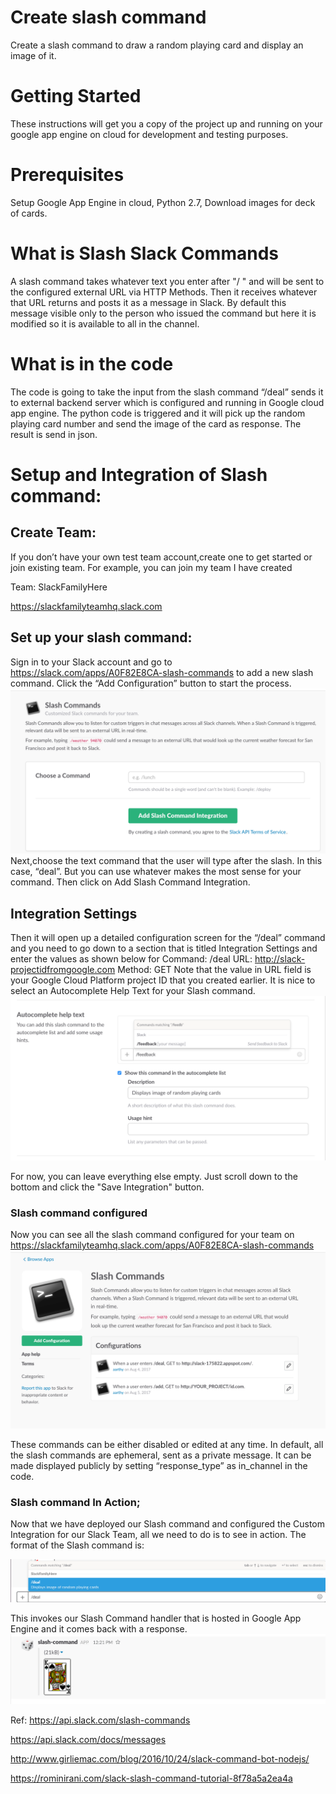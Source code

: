 
# Create slash command
Create a slash command to draw a random playing card and display an image of it.

# Getting Started
These instructions will get you a copy of the project up and running on your google app engine on cloud for development and testing purposes. 

# Prerequisites
Setup Google App Engine in cloud, Python 2.7, Download images for deck of cards.

# What is Slash Slack Commands
A slash command takes whatever text you enter after "/ " and will be sent to the configured external URL via HTTP Methods. Then it receives whatever that URL returns and posts it as a message in Slack. By default this message visible only to the person who issued the command but here it is modified so it is available to all in the channel.

# What is in the code
The code is going to take the input from the slash command “/deal” sends it to external backend server which is configured and running in Google cloud app engine. The python code is triggered and it will pick up the random playing card number and send the image of the card as response. The result is send in json.

# Setup and Integration of Slash command:
## Create Team:
If you don’t have your own test team account,create one to get started or join existing team.
For example, you can join my team I have created

Team: SlackFamilyHere

https://slackfamilyteamhq.slack.com

## Set up your slash command:
Sign in to your Slack account and go to https://slack.com/apps/A0F82E8CA-slash-commands to add a new slash command.
Click the “Add Configuration” button to start the process.
![Add a new configuration](AddSlashIntegration.png)
Next,choose the text command that the user will type after the slash. In this case, “deal”. But you can use whatever makes the most sense for your command. 
Then click on Add Slash Command Integration.
## Integration Settings
Then it will open up a detailed configuration screen for the “/deal” command and you need to go down to a section that is titled Integration Settings and enter the values as shown below for
Command: /deal
URL: http://slack-projectidfromgoogle.com
Method: GET
Note that the value in URL field is your Google Cloud Platform project ID that you created earlier.
It is nice to select an Autocomplete Help Text for your Slash command.
![Your slash command details](AutoComplete.png) 

For now, you can leave everything else empty. Just scroll down to the bottom and click the "Save Integration" button.
### Slash command configured
Now you can see all the slash command configured for your team on 
https://slackfamilyteamhq.slack.com/apps/A0F82E8CA-slash-commands
![Your slash command details](SlashCommandConfig.png)  

These commands can be either disabled or edited at any time.
In default, all the slash commands are ephemeral, sent as a private message.
It can be made displayed publicly by setting “response_type” as in_channel in the code. 

### Slash command In Action;
Now that we have deployed our Slash command and configured the Custom Integration for our Slack Team, all we need to do is to see in action.
The format of the Slash command is:

![Your slash command details](DealSlashCommand.png) 



This invokes our Slash Command handler that is hosted in Google App Engine and it comes back with a response.
![Your slash command details](ImageOfCard.png) 


Ref: 
https://api.slack.com/slash-commands

https://api.slack.com/docs/messages

http://www.girliemac.com/blog/2016/10/24/slack-command-bot-nodejs/

https://rominirani.com/slack-slash-command-tutorial-8f78a5a2ea4a

